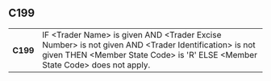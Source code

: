 ## C199
<table>
 <tr>
  <th>
   C199
  </th>
  <td>
   IF &lt;Trader Name&gt; is given AND     &lt;Trader Excise Number&gt; is not given AND    &lt;Trader Identification&gt; is not given  THEN &lt;Member State Code&gt; is 'R'  ELSE &lt;Member State Code&gt; does not apply.
  </td>
 </tr>
</table>
